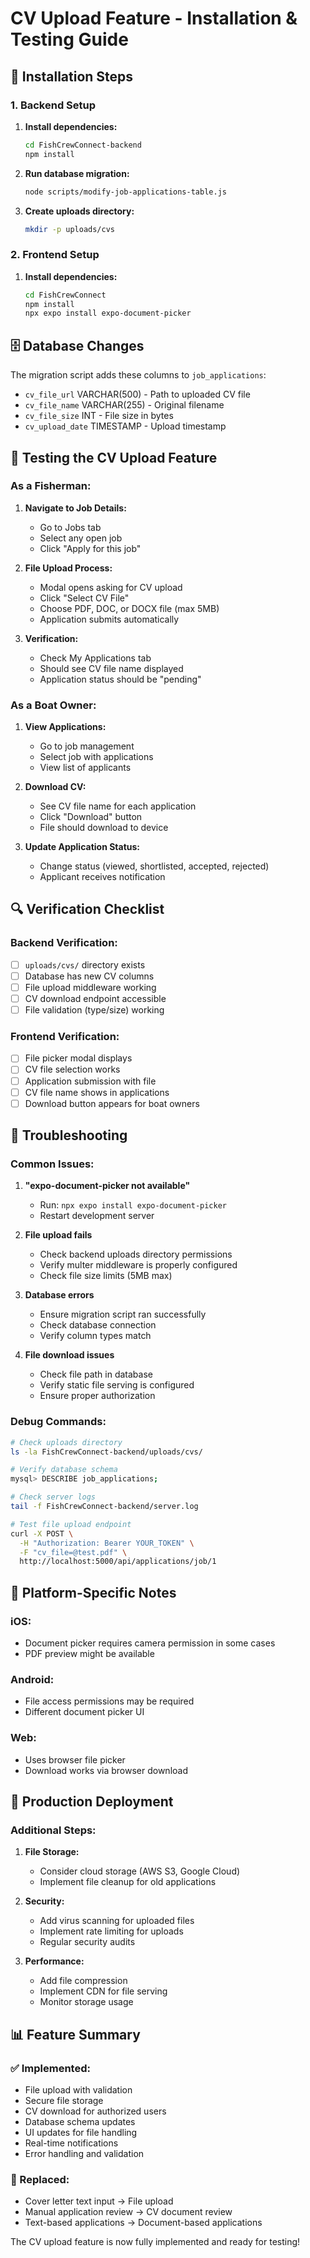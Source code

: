 # CV Upload Feature - Installation & Testing Guide

## 🔧 Installation Steps

### 1. Backend Setup

1. **Install dependencies:**
   ```bash
   cd FishCrewConnect-backend
   npm install
   ```

2. **Run database migration:**
   ```bash
   node scripts/modify-job-applications-table.js
   ```

3. **Create uploads directory:**
   ```bash
   mkdir -p uploads/cvs
   ```

### 2. Frontend Setup

1. **Install dependencies:**
   ```bash
   cd FishCrewConnect
   npm install
   npx expo install expo-document-picker
   ```

## 🗄️ Database Changes

The migration script adds these columns to `job_applications`:
- `cv_file_url` VARCHAR(500) - Path to uploaded CV file
- `cv_file_name` VARCHAR(255) - Original filename
- `cv_file_size` INT - File size in bytes
- `cv_upload_date` TIMESTAMP - Upload timestamp

## 🧪 Testing the CV Upload Feature

### As a Fisherman:

1. **Navigate to Job Details:**
   - Go to Jobs tab
   - Select any open job
   - Click "Apply for this job"

2. **File Upload Process:**
   - Modal opens asking for CV upload
   - Click "Select CV File"
   - Choose PDF, DOC, or DOCX file (max 5MB)
   - Application submits automatically

3. **Verification:**
   - Check My Applications tab
   - Should see CV file name displayed
   - Application status should be "pending"

### As a Boat Owner:

1. **View Applications:**
   - Go to job management
   - Select job with applications
   - View list of applicants

2. **Download CV:**
   - See CV file name for each application
   - Click "Download" button
   - File should download to device

3. **Update Application Status:**
   - Change status (viewed, shortlisted, accepted, rejected)
   - Applicant receives notification

## 🔍 Verification Checklist

### Backend Verification:
- [ ] `uploads/cvs/` directory exists
- [ ] Database has new CV columns
- [ ] File upload middleware working
- [ ] CV download endpoint accessible
- [ ] File validation (type/size) working

### Frontend Verification:
- [ ] File picker modal displays
- [ ] CV file selection works
- [ ] Application submission with file
- [ ] CV file name shows in applications
- [ ] Download button appears for boat owners

## 🐛 Troubleshooting

### Common Issues:

1. **"expo-document-picker not available"**
   - Run: `npx expo install expo-document-picker`
   - Restart development server

2. **File upload fails**
   - Check backend uploads directory permissions
   - Verify multer middleware is properly configured
   - Check file size limits (5MB max)

3. **Database errors**
   - Ensure migration script ran successfully
   - Check database connection
   - Verify column types match

4. **File download issues**
   - Check file path in database
   - Verify static file serving is configured
   - Ensure proper authorization

### Debug Commands:

```bash
# Check uploads directory
ls -la FishCrewConnect-backend/uploads/cvs/

# Verify database schema
mysql> DESCRIBE job_applications;

# Check server logs
tail -f FishCrewConnect-backend/server.log

# Test file upload endpoint
curl -X POST \
  -H "Authorization: Bearer YOUR_TOKEN" \
  -F "cv_file=@test.pdf" \
  http://localhost:5000/api/applications/job/1
```

## 📱 Platform-Specific Notes

### iOS:
- Document picker requires camera permission in some cases
- PDF preview might be available

### Android:
- File access permissions may be required
- Different document picker UI

### Web:
- Uses browser file picker
- Download works via browser download

## 🚀 Production Deployment

### Additional Steps:

1. **File Storage:**
   - Consider cloud storage (AWS S3, Google Cloud)
   - Implement file cleanup for old applications

2. **Security:**
   - Add virus scanning for uploaded files
   - Implement rate limiting for uploads
   - Regular security audits

3. **Performance:**
   - Add file compression
   - Implement CDN for file serving
   - Monitor storage usage

## 📊 Feature Summary

### ✅ Implemented:
- File upload with validation
- Secure file storage
- CV download for authorized users
- Database schema updates
- UI updates for file handling
- Real-time notifications
- Error handling and validation

### 🔄 Replaced:
- Cover letter text input → File upload
- Manual application review → CV document review
- Text-based applications → Document-based applications

The CV upload feature is now fully implemented and ready for testing!
